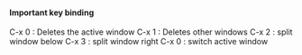 #### Important key binding 
C-x 0   : Deletes the active window
C-x 1   : Deletes other windows
C-x 2   : split window below
C-x 3   : split window right
C-x 0   : switch active window
